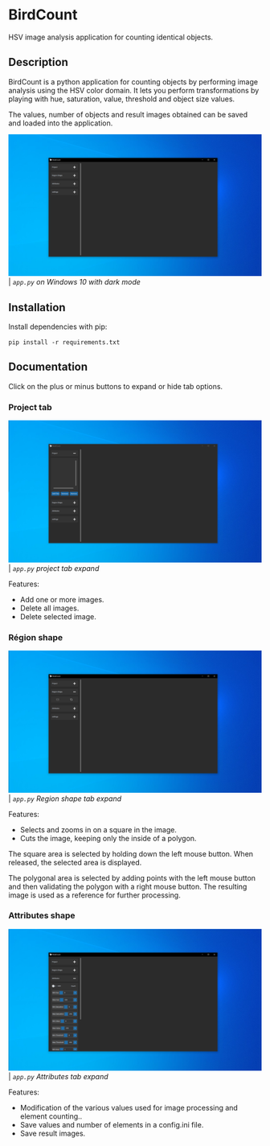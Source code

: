 # BirdCount
HSV image analysis application for counting identical objects.

## Description
BirdCount is a python application for counting objects by performing image analysis using the HSV color domain. It lets you perform transformations by playing with hue, saturation, value, threshold and object size values. 

The values, number of objects and result images obtained can be saved and loaded into the application.

![](documentation_images/main_app.png)
| _`app.py` on Windows 10 with dark mode_

## Installation
Install dependencies with pip:
```
pip install -r requirements.txt
```

## Documentation
Click on the plus or minus buttons to expand or hide tab options.

### Project tab
![](documentation_images/project_options.png)
| _`app.py` project tab expand_

Features:
  - Add one or more images.
  - Delete all images.
  - Delete selected image.

### Région shape
![](documentation_images/region_shape_options.png)
| _`app.py` Region shape tab expand_

Features:
  - Selects and zooms in on a square in the image.
  - Cuts the image, keeping only the inside of a polygon.

The square area is selected by holding down the left mouse button. When released, the selected area is displayed.

The polygonal area is selected by adding points with the left mouse button and then validating the polygon with a right mouse button.
The resulting image is used as a reference for further processing.

### Attributes shape
![](documentation_images/attributes_options.png)
| _`app.py` Attributes tab expand_

Features:
  - Modification of the various values used for image processing and element counting..
  - Save values and number of elements in a config.ini file.
  - Save result images.


